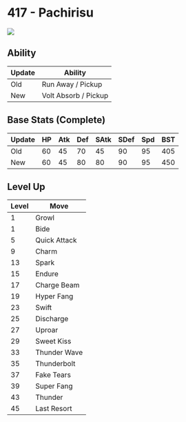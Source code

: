 # 417 - Pachirisu
![][417]

## Ability

Update | Ability
---    | ---
Old    | Run Away / Pickup
New    | Volt Absorb / Pickup

## Base Stats (Complete)

Update | HP | Atk | Def | SAtk | SDef | Spd | BST
---    | ---| --- | --- | ---  | ---  | --- | ---
Old    | 60 |  45 |  70 |  45  |  90  |  95  |  405
New    | 60 |  45 |  80 |  80  |  90  |  95  |  450

## Level Up

Level | Move
---   | ---
  1   | Growl
  1   | Bide
  5   | Quick Attack
  9   | Charm
 13   | Spark
 15   | Endure
 17   | Charge Beam
 19   | Hyper Fang
 23   | Swift
 25   | Discharge
 27   | Uproar
 29   | Sweet Kiss
 33   | Thunder Wave
 35   | Thunderbolt
 37   | Fake Tears
 39   | Super Fang
 43   | Thunder
 45   | Last Resort



[417]: /img/pokemon/417.png
